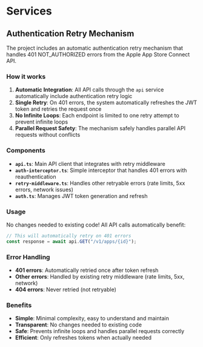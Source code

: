 # Services

## Authentication Retry Mechanism

The project includes an automatic authentication retry mechanism that handles 401 NOT_AUTHORIZED errors from the Apple App Store Connect API.

### How it works

1. **Automatic Integration**: All API calls through the `api` service automatically include authentication retry logic
2. **Single Retry**: On 401 errors, the system automatically refreshes the JWT token and retries the request once
3. **No Infinite Loops**: Each endpoint is limited to one retry attempt to prevent infinite loops
4. **Parallel Request Safety**: The mechanism safely handles parallel API requests without conflicts

### Components

- **`api.ts`**: Main API client that integrates with retry middleware
- **`auth-interceptor.ts`**: Simple interceptor that handles 401 errors with reauthentication
- **`retry-middleware.ts`**: Handles other retryable errors (rate limits, 5xx errors, network issues)
- **`auth.ts`**: Manages JWT token generation and refresh

### Usage

No changes needed to existing code! All API calls automatically benefit:

```typescript
// This will automatically retry on 401 errors
const response = await api.GET("/v1/apps/{id}");
```

### Error Handling

- **401 errors**: Automatically retried once after token refresh
- **Other errors**: Handled by existing retry middleware (rate limits, 5xx, network)
- **404 errors**: Never retried (not retryable)

### Benefits

- **Simple**: Minimal complexity, easy to understand and maintain
- **Transparent**: No changes needed to existing code
- **Safe**: Prevents infinite loops and handles parallel requests correctly
- **Efficient**: Only refreshes tokens when actually needed
